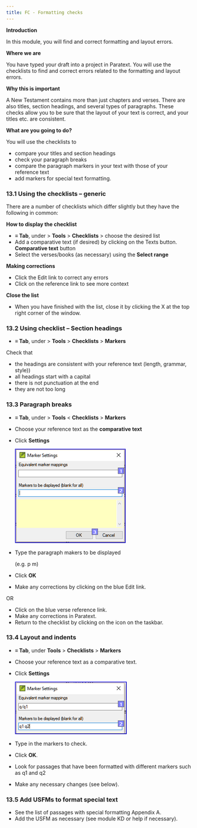 ```yaml
---
title: FC - Formatting checks
---
```

**Introduction**

In this module, you will find and correct formatting and layout errors.

**Where we are**

You have typed your draft into a project in Paratext. You will use the checklists to find and correct errors related to the formatting and layout errors.

**Why this is important**

A New Testament contains more than just chapters and verses. There are also titles, section headings, and several types of paragraphs. These checks allow you to be sure that the layout of your text is correct, and your titles etc. are consistent.

**What are you going to do?**

You will use the checklists to

-   compare your titles and section headings
-   check your paragraph breaks
-   compare the paragraph markers in your text with those of your reference text
-   add markers for special text formatting.

### 13.1 Using the checklists – generic

There are a number of checklists which differ slightly but they have the following in common:

**How to display the checklist**

-   **≡ Tab**, under \> **Tools** \> **Checklists** \> choose the desired list
-   Add a comparative text (if desired) by clicking on the Texts button. **Comparative text** button
-   Select the verses/books (as necessary) using the **Select range**

**Making corrections**

-   Click the Edit link to correct any errors
-   Click on the reference link to see more context

**Close the list**

-   When you have finished with the list, close it by clicking the X at the top right corner of the window.

### 13.2 Using checklist – Section headings

-   **≡ Tab**, under \> **Tools** \> **Checklists** \> **Markers**

Check that

-   the headings are consistent with your reference text (length, grammar, style))
-   all headings start with a capital
-   there is not punctuation at the end
-   they are not too long

### 13.3 Paragraph breaks

-   **≡ Tab**, under \> **Tools** \< **Checklists** \> **Markers**
-   Choose your reference text as the **comparative text**
-   Click **Settings**

    ![](media/65f9db30b2456f60357c7ec00051f91c.png)

-   Type the paragraph makers to be displayed

    (e.g. p m)

-   Click **OK**
-   Make any corrections by clicking on the blue Edit link.

OR

-   Click on the blue verse reference link.
-   Make any corrections in Paratext.
-   Return to the checklist by clicking on the icon on the taskbar.

### 13.4 Layout and indents

-   **≡ Tab**, under **Tools** \> **Checklists** \> **Markers**
-   Choose your reference text as a comparative text.
-   Click **Settings**

    ![](media/4d7fb5194d8f330907ee17d34cc7ab19.png)

-   Type in the markers to check.
-   Click **OK**.
-   Look for passages that have been formatted with different markers such as q1 and q2
-   Make any necessary changes (see below).

### 13.5 Add USFMs to format special text

-   See the list of passages with special formatting Appendix A.
-   Add the USFM as necessary (see module KD or help if necessary).

